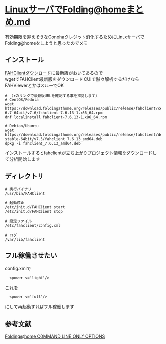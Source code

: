 # LinuxサーバでFolding@homeまとめ.md

有効期限を迎えそうなConohaクレジット消化するためにLinuxサーバでFolding@homeをしようと思ったのでメモ

## インストール

[FAHClientダウンロード](https://foldingathome.org/alternative-downloads/)に最新版がおいてあるので<br>wgetでFAHClient最新版をダウンロード
CUIで黙々解析するだけならFAHViewerとかはスルーでOK

```
# （↑のリンクで最新版URLを確認する事を推奨します）
# CentOS/Fedola
wget https://download.foldingathome.org/releases/public/release/fahclient/centos-6.7-64bit/v7.6/fahclient-7.6.13-1.x86_64.rpm
dnf localinstall fahclient-7.6.13-1.x86_64.rpm

# Debian/Ubuntu
wget https://download.foldingathome.org/releases/public/release/fahclient/debian-stable-64bit/v7.6/fahclient_7.6.13_amd64.deb
dpkg -i fahclient_7.6.13_amd64.deb
```
インストールするとfahclientが立ち上がりプロジェクト情報をダウンロードして分析開始します

## ディレクトリ
```
# 実行バイナリ
/usr/bin/FAHClient

# 起動停止
/etc/init.d/FAHClient start
/etc/init.d/FAHClient stop

# 設定ファイル
/etc/fahclient/config.xml

# ログ
/var/lib/fahclient
```

## フル稼働させたい
config.xmlで

```
  <power v='light'/>
```

これを

```
  <power v='full'/>
```

にして再起動すればフル稼働します

## 参考文献
[Folding@home COMMAND LINE ONLY OPTIONS](https://foldingathome.org/support/faq/installation-guides/linux/command-line-options/)
